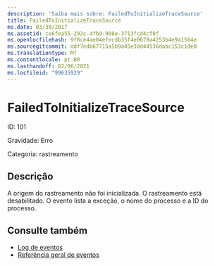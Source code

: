 ```yaml
---
description: 'Saiba mais sobre: FailedToInitializeTraceSource'
title: FailedToInitializeTraceSource
ms.date: 03/30/2017
ms.assetid: ce6fea55-292c-4fb9-908e-3713fcd4cf8f
ms.openlocfilehash: 9f8ce4ae04efecdb35f4e0679a4253b4e9a1504e
ms.sourcegitcommit: ddf7edb67715a5b9a45e3dd44536dabc153c1de0
ms.translationtype: MT
ms.contentlocale: pt-BR
ms.lasthandoff: 02/06/2021
ms.locfileid: "99635929"
---
```

# <a name="failedtoinitializetracesource"></a>FailedToInitializeTraceSource

ID: 101  
  
 Gravidade: Erro  
  
 Categoria: rastreamento  
  
## <a name="description"></a>Descrição  

 A origem do rastreamento não foi inicializada. O rastreamento está desabilitado. O evento lista a exceção, o nome do processo e a ID do processo.  
  
## <a name="see-also"></a>Consulte também

- [Log de eventos](index.md)
- [Referência geral de eventos](events-general-reference.md)
